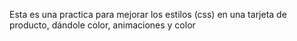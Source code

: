Esta es una practica para mejorar los estilos (css) en una tarjeta de producto, dándole color, animaciones y color
